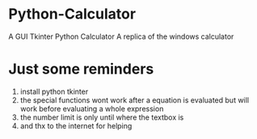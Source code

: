 # Python-Calculator
A GUI Tkinter Python Calculator
A replica of the windows calculator

# Just some reminders
1. install python tkinter
2. the special functions wont work after a equation is evaluated but will work before evaluating a whole expression
3. the number limit is only until where the textbox is
4. and thx to the internet for helping
